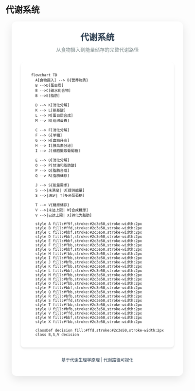 # 代谢系统

<link href="https://fonts.googleapis.com/css2?family=Inter:wght@400;500;600&display=swap" rel="stylesheet">


<div style="background: white; border-radius: 16px; box-shadow: 0 10px 30px rgba(0, 0, 0, 0.1); padding: 30px; max-width: 1200px; width: 100%; margin: 20px; position: relative; overflow: hidden;">
  
  <div style="position: absolute; top: 0; left: 0; right: 0; bottom: 0; background-image: url('https://images.unsplash.com/photo-1546069901-ba9599a7e63c?ixlib=rb-4.0.3&ixid=M3wxMjA3fDB8MHxwaG90by1wYWdlfHx8fGVufDB8fHx8fA%3D%3D&auto=format&fit=crop&w=2080&q=80'); background-size: cover; background-position: center; opacity: 0.8; z-index: 0;">
  </div>
        
  <div style="text-align: center; margin-bottom: 30px; position: relative; z-index: 1;">
    <h1 style="color: #2c3e50; font-size: 28px; font-weight: 600; margin: 0 0 10px 0; text-shadow: 0 1px 2px rgba(0, 0, 0, 0.1);">代谢系统
    </h1>
    <p style="color: #7f8c8d; font-size: 16px; margin: 0;">从食物摄入到能量储存的完整代谢路径</p>
  </div>

  <div style="background: rgba(255, 255, 255, 0.5); padding: 20px; border-radius: 12px; box-shadow: 0 4px 6px rgba(0, 0, 0, 0.1); display: flex; justify-content: center; align-items: center; border: 1px solid rgba(255, 255, 255, 0.3); position: relative; z-index: 1;">

  ```mermaid
  flowchart TD
    A[食物摄入] --> B{营养物质}
    B -->D[蛋白质]
    B -->C[碳水化合物]
    B -->E[脂肪]
    
    D --> K[消化分解]
    K --> L[氨基酸]
    L --> M[蛋白质合成]
    M --> N[组织蛋白]

    C --> F[消化分解]
    F --> G[单糖]
    G --> H[血糖升高]
    H --> I[胰岛素分泌]
    I --> J[细胞摄取葡萄糖]
    
    E --> O[消化分解]
    O --> P[甘油和脂肪酸]
    P --> Q[脂肪合成]
    Q --> R[脂肪储存]
    
    J --> S{能量需求}
    S -->|未满足| U[提供能量]
    S -->|满足| T[多余葡萄糖]
    
    T --> V{糖原储存}
    V -->|未达上限| W[合成糖原]
    V -->|已达上限| X[转化为脂肪]
    
    style A fill:#f9f,stroke:#2c3e50,stroke-width:2px
    style B fill:#ffd,stroke:#2c3e50,stroke-width:2px
    style C fill:#bbf,stroke:#2c3e50,stroke-width:2px
    style D fill:#bbf,stroke:#2c3e50,stroke-width:2px
    style E fill:#bbf,stroke:#2c3e50,stroke-width:2px
    style F fill:#fbb,stroke:#2c3e50,stroke-width:2px
    style G fill:#bbf,stroke:#2c3e50,stroke-width:2px
    style H fill:#fbb,stroke:#2c3e50,stroke-width:2px
    style I fill:#fbb,stroke:#2c3e50,stroke-width:2px
    style J fill:#bfb,stroke:#2c3e50,stroke-width:2px
    style K fill:#fbb,stroke:#2c3e50,stroke-width:2px
    style L fill:#bbf,stroke:#2c3e50,stroke-width:2px
    style M fill:#fbb,stroke:#2c3e50,stroke-width:2px
    style N fill:#bfb,stroke:#2c3e50,stroke-width:2px
    style O fill:#fbb,stroke:#2c3e50,stroke-width:2px
    style P fill:#bbf,stroke:#2c3e50,stroke-width:2px
    style Q fill:#fbb,stroke:#2c3e50,stroke-width:2px
    style R fill:#bfb,stroke:#2c3e50,stroke-width:2px
    style S fill:#ffd,stroke:#2c3e50,stroke-width:2px
    style T fill:#fbb,stroke:#2c3e50,stroke-width:2px
    style U fill:#bfb,stroke:#2c3e50,stroke-width:2px
    style V fill:#ffd,stroke:#2c3e50,stroke-width:2px
    style W fill:#bbf,stroke:#2c3e50,stroke-width:2px
    style X fill:#fbb,stroke:#2c3e50,stroke-width:2px

    classDef decision fill:#ffd,stroke:#2c3e50,stroke-width:2px
    class B,S,V decision
  ```

  </div>

  <div style="margin-top: 30px; text-align: center; color: #2c3e50; font-size: 14px; position: relative; z-index: 1;">
    <p>基于代谢生理学原理 | 代谢路径可视化</p>
  </div>

</div>
